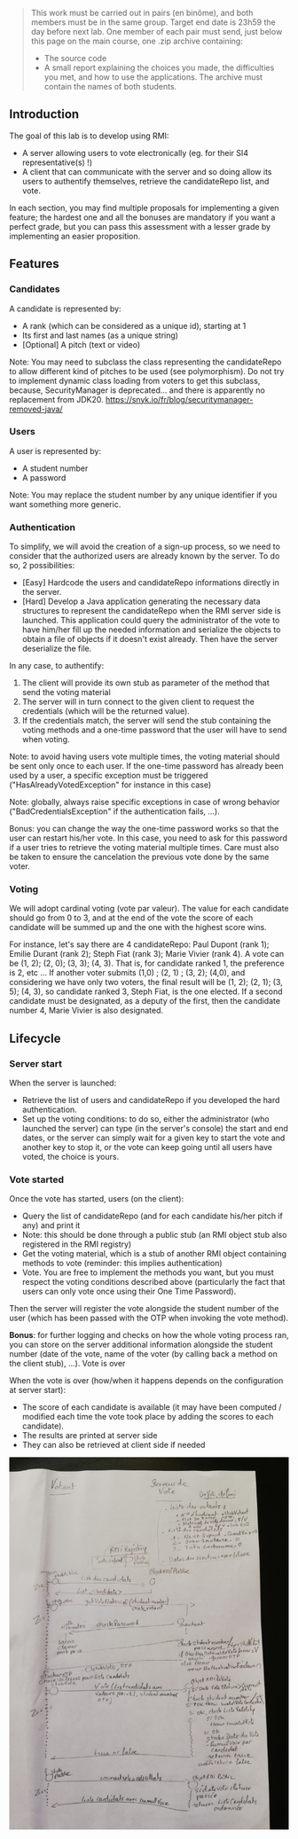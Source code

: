

>This work must be carried out in pairs (en binôme), and both members must be in the same group.
>Target end date is 23h59 the day before next lab.
>One member of each pair must send, just below this page on the main course, one .zip archive containing:
>    * The source code
>    * A small report explaining the choices you made, the difficulties you met, and how to use the applications.
>The archive must contain the names of both students.

## Introduction

The goal of this lab is to develop using RMI:

* A server allowing users to vote electronically (eg. for their SI4 representative(s) !)
* A client that can communicate with the server and so doing allow its users to authentify themselves, retrieve the candidateRepo list, and vote.

In each section, you may find multiple proposals for implementing a given feature; the hardest one and all the bonuses are mandatory if you want a perfect grade, but you can pass this assessment with a lesser grade by implementing an easier proposition.

## Features
### Candidates

A candidate is represented by:

* A rank (which can be considered as a unique id), starting at 1
* Its first and last names (as a unique string)
* [Optional] A pitch (text or video)

Note: You may need to subclass the class representing the candidateRepo to allow different kind of pitches to be used (see polymorphism). Do not try to implement dynamic class loading from voters to get this subclass, because, SecurityManager is deprecated... and there is apparently no replacement from JDK20. https://snyk.io/fr/blog/securitymanager-removed-java/

### Users

A user is represented by:

* A student number
* A password

Note: You may replace the student number by any unique identifier if you want something more generic.

### Authentication

To simplify, we will avoid the creation of a sign-up process, so we need to consider that the authorized users are already known by the server. To do so, 2 possibilities:

* [Easy] Hardcode the users and candidateRepo informations directly in the server.
* [Hard] Develop a Java application generating the necessary data structures to represent the candidateRepo when the RMI server side is launched. This application could query the administrator of the vote to have him/her fill up the needed information and serialize the objects to obtain a file of objects if it doesn't exist already. Then have the server deserialize the file.

In any case, to authentify:

1. The client will provide its own stub as parameter of the method that send the voting material 
2. The server will in turn connect to the given client to request the credentials (which will be the returned value). 
3. If the credentials match, the server will send the stub containing the voting methods and a one-time password that the user will have to send when voting.

Note: to avoid having users vote multiple times, the voting material should be sent only once to each user. If the one-time password has already been used by a user, a specific exception must be triggered ("HasAlreadyVotedException" for instance in this case)

Note: globally, always raise specific exceptions in case of wrong behavior ("BadCredentialsException" if the authentication fails, ...).

Bonus: you can change the way the one-time password works so that the user can restart his/her vote. In this case, you need to ask for this password if a user tries to retrieve the voting material multiple times. Care must also be taken to ensure the cancelation the previous vote done by the same voter.

### Voting

We will adopt cardinal voting (vote par valeur). The value for each candidate should go from 0 to 3, and at the end of the vote the score of each candidate will be summed up and the one with the highest score wins.

For instance, let's say there are 4 candidateRepo: Paul Dupont (rank 1); Emilie Durant (rank 2); Steph Fiat (rank 3); Marie Vivier (rank 4).
A vote can be (1, 2); (2, 0); (3, 3); (4, 3). That is, for candidate ranked 1, the preference is 2, etc ... If another voter submits (1,0) ; (2, 1) ; (3, 2); (4,0), and considering we have only two voters, the final result will be (1, 2); (2, 1); (3, 5); (4, 3), so candidate ranked 3, Steph Fiat, is the one elected. If a second candidate must be designated, as a deputy of the first, then the candidate number 4, Marie Vivier is also designated.

## Lifecycle
### Server start

When the server is launched:

* Retrieve the list of users and candidateRepo if you developed the hard authentication.
* Set up the voting conditions: to do so, either the administrator (who launched the server) can type (in the server's console) the start and end dates, or the server can simply wait for a given key to start the vote and another key to stop it, or the vote can keep going until all users have voted, the choice is yours.

### Vote started

Once the vote has started, users (on the client):

* Query the list of candidateRepo (and for each candidate his/her pitch if any) and print it
* Note: this should be done through a public stub (an RMI object stub also registered in the RMI registry)
* Get the voting material, which is a stub of another RMI object containing methods to vote (reminder: this implies authentication)
* Vote. You are free to implement the methods you want, but you must respect the voting conditions described above (particularly the fact that users can only vote once using their One Time Password).

Then the server will register the vote alongside the student number of the user (which has been passed with the OTP when invoking the vote method).

**Bonus**: for further logging and checks on how the whole voting process ran, you can store on the server additional information alongside the student number (date of the vote, name of the voter (by calling back a method on the client stub), ...).
Vote is over

When the vote is over (how/when it happens depends on the configuration at server start):

* The score of each candidate is available (it may have been computed / modified each time the vote took place by adding the scores to each candidate). 
* The results are printed at server side 
* They can also be retrieved at client side if needed

![diag.jpg](diag.jpg)